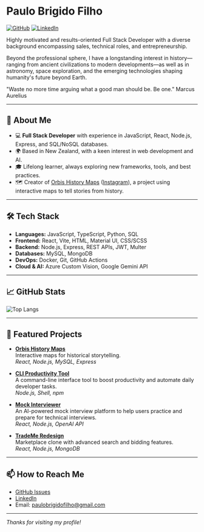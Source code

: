 # Paulo Brigido Filho

[![GitHub](https://img.shields.io/github/followers/paulobrigidofilho?label=Follow&style=social)](https://github.com/paulobrigidofilho)
[![LinkedIn](https://img.shields.io/badge/LinkedIn-paulo--brigido--filho-blue?logo=linkedin&style=flat-square)]([https://www.linkedin.com/in/paulo-brigido-filho/](https://www.linkedin.com/in/paulo-brigido-filho-7a7a09109/))

Highly motivated and results-oriented Full Stack Developer with a diverse background encompassing sales, technical roles, and entrepreneurship. 

Beyond the professional sphere, I have a longstanding interest in history—ranging from ancient civilizations to modern developments—as well as in astronomy, space exploration, and the emerging technologies shaping humanity's future beyond Earth.

"Waste no more time arguing what a good man should be. Be one." Marcus Aurelius

---

## 🚀 About Me

- 💻 **Full Stack Developer** with experience in JavaScript, React, Node.js, Express, and SQL/NoSQL databases.
- 🌍 Based in New Zealand, with a keen interest in web development and AI.
- 🎓 Lifelong learner, always exploring new frameworks, tools, and best practices.
- 🗺️ Creator of [Orbis History Maps](https://github.com/paulobrigidofilho/orbis) ([Instagram](https://instagram.com/orbishistorymaps)), a project using interactive maps to tell stories from history.

---

## 🛠️ Tech Stack

- **Languages:** JavaScript, TypeScript, Python, SQL
- **Frontend:** React, Vite, HTML, Material UI, CSS/SCSS
- **Backend:** Node.js, Express, REST APIs, JWT, Multer
- **Databases:** MySQL, MongoDB
- **DevOps:** Docker, Git, GitHub Actions
- **Cloud & AI:** Azure Custom Vision, Google Gemini API

---

## 📈 GitHub Stats

![Top Langs](https://github-readme-stats.vercel.app/api/top-langs/?username=paulobrigidofilho&layout=compact)

---

## 📂 Featured Projects

- [**Orbis History Maps**](https://github.com/paulobrigidofilho/orbis)  
  Interactive maps for historical storytelling.  
  _React, Node.js, MySQL, Express_

- [**CLI Productivity Tool**](https://github.com/paulobrigidofilho/cli-productivity-tool)  
  A command-line interface tool to boost productivity and automate daily developer tasks.  
  _Node.js, Shell, npm_

- [**Mock Interviewer**](https://github.com/paulobrigidofilho/mock-interviewer)  
  An AI-powered mock interview platform to help users practice and prepare for technical interviews.  
  _React, Node.js, OpenAI API_

- [**TradeMe Redesign**](https://github.com/paulobrigidofilho/trademe-redesign)  
  Marketplace clone with advanced search and bidding features.  
  _React, Node.js, MongoDB_

---

## 📫 How to Reach Me

- [GitHub Issues](https://github.com/paulobrigidofilho)
- [LinkedIn](https://www.linkedin.com/in/paulo-br%C3%ADgido-filho/)
- Email: paulobrigidofilho@gmail.com

---

_Thanks for visiting my profile!_
